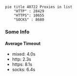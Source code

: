 
```mermaid
pie title 40722 Proxies in list
    "HTTP" : 28429
    "HTTPS": 10655
    "SOCKS" : 8680
```

### Some Info
#### Average Timeout

- mixed: 4.0s
- http: 2.3s
- https: 8.1s
- socks: 6.4s